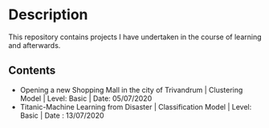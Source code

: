 # Description 

This repository contains projects I have undertaken in the course of learning and afterwards. 

## Contents
* Opening a new Shopping Mall in the city of Trivandrum | Clustering Model | Level: Basic | Date: 05/07/2020
* Titanic-Machine Learning from Disaster | Classification Model | Level: Basic | Date : 13/07/2020

